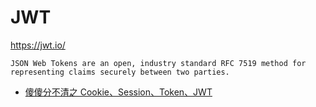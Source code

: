 # JWT

https://jwt.io/

```
JSON Web Tokens are an open, industry standard RFC 7519 method for representing claims securely between two parties.
```

- [傻傻分不清之 Cookie、Session、Token、JWT](https://juejin.im/post/5e055d9ef265da33997a42cc)
